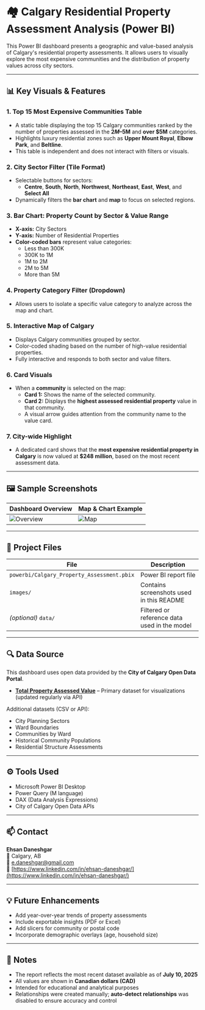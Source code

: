 # 🏘 Calgary Residential Property Assessment Analysis (Power BI)

This Power BI dashboard presents a geographic and value-based analysis of Calgary's residential property assessments. It allows users to visually explore the most expensive communities and the distribution of property values across city sectors.

---

## 📊 Key Visuals & Features

### 1. **Top 15 Most Expensive Communities Table**
- A static table displaying the top 15 Calgary communities ranked by the number of properties assessed in the **$2M–$5M** and **over $5M** categories.
- Highlights luxury residential zones such as **Upper Mount Royal**, **Elbow Park**, and **Beltline**.
- This table is independent and does not interact with filters or visuals.

### 2. **City Sector Filter (Tile Format)**
- Selectable buttons for sectors:
  - **Centre**, **South**, **North**, **Northwest**, **Northeast**, **East**, **West**, and **Select All**
- Dynamically filters the **bar chart** and **map** to focus on selected regions.

### 3. **Bar Chart: Property Count by Sector & Value Range**
- **X-axis:** City Sectors  
- **Y-axis:** Number of Residential Properties  
- **Color-coded bars** represent value categories:
  - Less than 300K
  - 300K to 1M
  - 1M to 2M
  - 2M to 5M
  - More than 5M

### 4. **Property Category Filter (Dropdown)**
- Allows users to isolate a specific value category to analyze across the map and chart.

### 5. **Interactive Map of Calgary**
- Displays Calgary communities grouped by sector.
- Color-coded shading based on the number of high-value residential properties.
- Fully interactive and responds to both sector and value filters.

### 6. **Card Visuals**
- When a **community** is selected on the map:
  - **Card 1:** Shows the name of the selected community.
  - **Card 2:** Displays the **highest assessed residential property** value in that community.
  - A visual arrow guides attention from the community name to the value card.

### 7. **City-wide Highlight**
- A dedicated card shows that the **most expensive residential property in Calgary** is now valued at **$248 million**, based on the most recent assessment data.

---

## 🖼️ Sample Screenshots

| Dashboard Overview | Map & Chart Example |
|--------------------|---------------------|
| ![Overview](./images/dashboard_overview.png) | ![Map](./images/map_and_chart.png) |

---

## 📂 Project Files

| File | Description |
|------|-------------|
| `powerbi/Calgary_Property_Assessment.pbix` | Power BI report file |
| `images/` | Contains screenshots used in this README |
| *(optional)* `data/` | Filtered or reference data used in the model |

---

## 🔍 Data Source

This dashboard uses open data provided by the **City of Calgary Open Data Portal**.

- **[Total Property Assessed Value](https://data.calgary.ca/Government/Total-Property-Assessed-Value/dmd8-bmxh)** – Primary dataset for visualizations (updated regularly via API)

Additional datasets (CSV or API):
- City Planning Sectors
- Ward Boundaries
- Communities by Ward
- Historical Community Populations
- Residential Structure Assessments

---

## ⚙️ Tools Used

- Microsoft Power BI Desktop
- Power Query (M language)
- DAX (Data Analysis Expressions)
- City of Calgary Open Data APIs

---

## 📫 Contact

**Ehsan Daneshgar**  
📍 Calgary, AB  
📧 e.daneshgar@gmail.com  
🔗 [https://www.linkedin.com/in/ehsan-daneshgar/](https://www.linkedin.com/in/ehsan-daneshgar/)

---

## 💡 Future Enhancements

- Add year-over-year trends of property assessments
- Include exportable insights (PDF or Excel)
- Add slicers for community or postal code
- Incorporate demographic overlays (age, household size)

---

## 🧱 Notes

- The report reflects the most recent dataset available as of **July 10, 2025**  
- All values are shown in **Canadian dollars (CAD)**
- Intended for educational and analytical purposes  
- Relationships were created manually; **auto-detect relationships** was disabled to ensure accuracy and control




